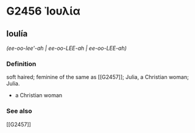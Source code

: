 # G2456 Ἰουλία

## Ioulía

_(ee-oo-lee'-ah | ee-oo-LEE-ah | ee-oo-LEE-ah)_

### Definition

soft haired; feminine of the same as [[G2457]]; Julia, a Christian woman; Julia.

- a Christian woman

### See also

[[G2457]]

